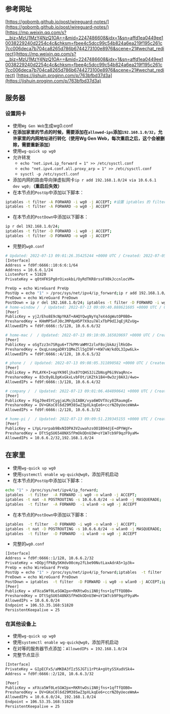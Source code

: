 ## 参考网址

[https://gobomb.github.io/post/wireguard-notes/](https://gobomb.github.io/post/wireguard-notes/)
[https://mp.weixin.qq.com/s?__biz=MzU1MzY4NzQ1OA==&mid=2247486608&idx=1&sn=affd1ea0449ee10038229240d2254c4c&chksm=fbee4c5dcc99c54b824a6ea219f195c261c7cc006deca7b704ca8265d786b6744273100e8976&scene=21#wechat_redirect](https://mp.weixin.qq.com/s?__biz=MzU1MzY4NzQ1OA==&mid=2247486608&idx=1&sn=affd1ea0449ee10038229240d2254c4c&chksm=fbee4c5dcc99c54b824a6ea219f195c261c7cc006deca7b704ca8265d786b6744273100e8976&scene=21#wechat_redirect)
[https://jishuin.proginn.com/p/763bfbd37d3a](https://jishuin.proginn.com/p/763bfbd37d3a)

## 服务器

### 设置网卡

- 使用`Wg Gen Web`生成wg0.conf
- **在添加家里的节点的时候，需要添加在`allowed-ips`添加`192.168.1.0/32`，允许家里的内网地址进行转化（使用Wg Gen Web，每次重启之后，这个会被删除，需要重新添加）**
- 使用`wg-quick up wg0`
- 允许转发
  - `echo "net.ipv4.ip_forward = 1" >> /etc/sysctl.conf`
  - `echo "net.ipv4.conf.all.proxy_arp = 1" >> /etc/sysctl.conf`
  - `sysctl -p /etc/sysctl.conf`
- 添加内网的路由导向弹虚拟网卡`ip r add 192.168.1.0/24 via 10.6.6.1 dev wg0;`**（重启后失效）**
- 在本节点的`PostUp`中添加以下脚本：

```bash
iptables -t filter -A FORWARD -i wg0 -j ACCEPT; #设置 iptables 的 filter 表 FORWARD 链，允许来自 wg0 和发往 wg0 的包通过
iptables -t filter -A FORWARD -o wg0 -j ACCEPT

```

- 在本节点的`PostDown`中添加以下脚本：

```bash
ip r del 192.168.1.0/24; 
iptables -t filter -D FORWARD -i wg0 -j ACCEPT;
iptables -t filter -D FORWARD -o wg0 -j ACCEPT

```

- 完整的`wg0.conf`

```bash
# Updated: 2022-07-13 09:01:26.35425244 +0000 UTC / Created: 2022-07-05 13:51:25.055387787 +0000 UTC
[Interface]
Address = fd9f:6666::10:6:6:1/64
Address = 10.6.6.1/24
ListenPort = 51820
PrivateKey = qOtHFKSPg0rOixokbi/OyRdTKR8rssFX0kJccnlocVM=

PreUp = echo WireGuard PreUp
PostUp = echo "1" > /proc/sys/net/ipv4/ip_forward;ip r add 192.168.1.0/24 via 10.6.6.1 dev wg0;iptables -t filter -A FORWARD -i wg0 -j ACCEPT;iptables -t filter -A FORWARD -o wg0 -j ACCEPT
PreDown = echo WireGuard PreDown
PostDown = ip r del 192.168.1.0/24; iptables -t filter -D FORWARD -i wg0 -j ACCEPT;iptables -t filter -D FORWARD -o wg0 -j ACCEPT
# home-window /  / Updated: 2022-07-13 09:09:40.888621605 +0000 UTC / Created: 2022-07-13 09:09:40.888621605 +0000 UTC
[Peer]
PublicKey = yj2/Eho8E9cNpYKAT+AHQYQwgNyYq7eX4dgWutOP0B0=
PresharedKey = KHmMP5xFJ0cJMPdpH5P7X9zu7AlxTbP9dIJqEjRZvUg=
AllowedIPs = fd9f:6666::5/128, 10.6.6.6/32

# home-mac /  / Updated: 2022-07-13 09:10:09.165020697 +0000 UTC / Created: 2022-07-13 09:09:08.376784761 +0000 UTC
[Peer]
PublicKey = oSgTzz3n7SRgu6+T7kPMraWMY2zlxF8ojbkAzjlRkG0=
PresharedKey = OxqLnsmgaDRY1QMeZll5gI9Fr+KW7vW/kdOL3Ipw6Lk=
AllowedIPs = fd9f:6666::4/128, 10.6.6.5/32

# phone /  / Updated: 2022-07-13 09:08:05.311890582 +0000 UTC / Created: 2022-07-13 09:08:05.311890582 +0000 UTC
[Peer]
PublicKey = PVLAYK+I+apYK90ljhx87tQHS3JiZbNsgP6i9VaqRnc=
PresharedKey = 83c0y8LDpKxGkxLvbFOt/iKZtk1B4+0w3zj0AXJ/4wo=
AllowedIPs = fd9f:6666::3/128, 10.6.6.4/32

# company /  / Updated: 2022-07-13 09:01:06.484890641 +0000 UTC / Created: 2022-07-12 15:10:04.715362567 +0000 UTC
[Peer]
PublicKey = FGgJ9e45YCygjaLMsjbIABK/vya6WOVfXcy8IRaumgE=
PresharedKey = DV+GKoC0l6d29M38SwZ3pXLkqEe6+ccrNZ0yUeceWmA=
AllowedIPs = fd9f:6666::2/128, 10.6.6.3/32

# home-pi /  / Updated: 2022-07-13 09:09:51.239345155 +0000 UTC / Created: 2022-07-12 15:05:26.885347798 +0000 UTC
[Peer]
PublicKey = LYpLrorpab9BxNIOPA3V2uwahzsOO1B94djE+dPYWgY=
PresharedKey = DTtSgSU6548NXSfPmOkODnU3W+oY1W7cb9F9qzF9yaM=
AllowedIPs = 10.6.6.2/32,192.168.1.0/24

```

## 在家里

- 使用`wg-quick up wg0`
- 使用`systemctl enable wg-quick@wg0`，添加开机启动
- 在本节点的`PostUp`中添加以下脚本：

```bash
echo "1" > /proc/sys/net/ipv4/ip_forward;
iptables  -t filter  -A FORWARD -i wg0 -o wlan0 -j ACCEPT;
iptables -t nat -A POSTROUTING -s 10.6.6.0/24 -o wlan0 -j MASQUERADE;
iptables  -t filter  -A FORWARD  -i wlan0 -o wg0 -j ACCEPT
```

- 在本节点的`PostDown`中添加以下脚本：

```bash
iptables  -t filter  -D FORWARD -i wg0 -o wlan0 -j ACCEPT;
iptables -t nat -D POSTROUTING -s 10.6.6.0/24 -o wlan0 -j MASQUERADE;
iptables  -t filter  -D FORWARD  -i wlan0 -o wg0 -j ACCEPT
```

- 完整的`wg0.conf`

```bash
[Interface]
Address = fd9f:6666::1/128, 10.6.6.2/32
PrivateKey = +DOpjfPkBy5KHdv00cmy2fLbe90NutLaxAdrA5+1p3k=
PreUp = echo WireGuard PreUp
PostUp = echo "1" > /proc/sys/net/ipv4/ip_forward;iptables  -t filter  -A FORWARD -i wg0 -o wlan0 -j ACCEPT;iptables -t nat -A POSTROUTING -s 10.6.6.0/24 -o wlan0 -j MASQUERADE;iptables  -t filter  -A FORWARD  -i wlan0 -o wg0 -j ACCEPT
PreDown = echo WireGuard PreDown
PostDown = iptables  -t filter  -D FORWARD -i wg0 -o wlan0 -j ACCEPT;iptables -t nat -D POSTROUTING -s 10.6.6.0/24 -o wlan0 -j MASQUERADE;iptables  -t filter  -D FORWARD  -i wlan0 -o wg0 -j ACCEPT
[Peer]
PublicKey = xFXca5Wf0LeSGW2px+RKRtwOsi1N0jfns+1qfTfQOB0=
PresharedKey = DTtSgSU6548NXSfPmOkODnU3W+oY1W7cb9F9qzF9yaM=
AllowedIPs = 10.6.6.0/24
Endpoint = 106.53.35.168:51820
PersistentKeepalive = 25

```

### 在其他设备上

- 使用`wg-quick up wg0`
- 使用`systemctl enable wg-quick@wg0`，添加开机启动
- 在对等的服务器节点添加：`AllowedIPs = 192.168.1.0/24`
- 完整节点显示

```bash
[Interface]
PrivateKey = GIpECFx5/aMKDA3fIz5SJGTi1rPtA+gUtyS5XudVSk4=
Address = fd9f:6666::2/128, 10.6.6.3/32

[Peer]
PublicKey = xFXca5Wf0LeSGW2px+RKRtwOsi1N0jfns+1qfTfQOB0=
PresharedKey = DV+GKoC0l6d29M38SwZ3pXLkqEe6+ccrNZ0yUeceWmA=
AllowedIPs = 10.6.6.0/24, 192.168.1.0/24
Endpoint = 106.53.35.168:51820
PersistentKeepalive = 25

```
